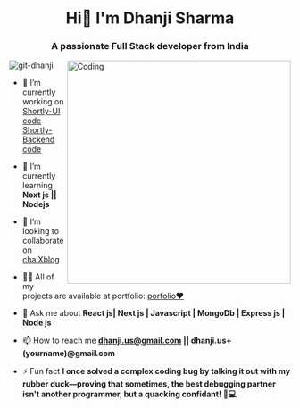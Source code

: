 <h1 align="center">Hi👋 I'm Dhanji Sharma </h1>
<h3 align="center">A passionate Full Stack developer from India </h3>
<img align="right" alt="Coding" width="400" src="https://media.tenor.com/rePDfDWO3XoAAAAd/hacking.gif">
<p align="left"> <img src="https://komarev.com/ghpvc/?username=git-dhanji&label=Profile%20views&color=0e75b6&style=flat" alt="git-dhanji" /> </p>

- 🔭 I’m currently working on [Shortly-UI code]([https://github.com/git-dhanji/urlshortner_frontend])
                               [Shortly-Backend code]([https://github.com/git-dhanji/urlshortner_backend])
- 🌱 I’m currently learning **Next js || Nodejs**

- 👯 I’m looking to collaborate on [chaiXblog](https://github.com/git-dhanji/chaiXblog)

- 👨‍💻 All of my projects are available at portfolio: [porfolio❤️](webdhan.vercel.app)

- 💬 Ask me about **React js| Next js | Javascript | MongoDb | Express js | Node js**

- 📫 How to reach me **dhanji.us@gmail.com || dhanji.us+(yourname)@gmail.com**

- ⚡ Fun fact **I once solved a complex coding bug by talking it out with my rubber duck—proving that sometimes, the best debugging partner isn't another programmer, but a quacking confidant! 🦆💻**
